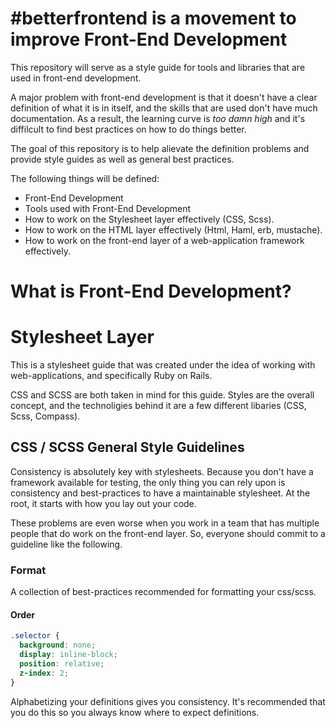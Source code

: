 # #betterfrontend is a movement to improve Front-End Development

This repository will serve as a style guide for tools and libraries that are
used in front-end development.

A major problem with front-end development is that it doesn't have a
clear definition of what it is in itself, and the skills that are used
don't have much documentation. As a result, the learning curve is *too
damn high* and it's diffilcult to find best practices on how to do
things better. 

The goal of this repository is to help alievate the definition problems
and provide style guides as well as general best practices.

The following things will be defined:

* Front-End Development
* Tools used with Front-End Development
* How to work on the Stylesheet layer effectively (CSS, Scss).
* How to work on the HTML layer effectively (Html, Haml, erb, mustache).
* How to work on the front-end layer of a web-application framework
  effectively.

# What is Front-End Development?

# Stylesheet Layer

This is a stylesheet guide that was created under the idea of working
with web-applications, and specifically Ruby on Rails.

CSS and SCSS are both taken in mind for this guide. Styles are the
overall concept, and the technoligies behind it are a few different
libaries (CSS, Scss, Compass).

## CSS / SCSS General Style Guidelines

Consistency is absolutely key with stylesheets. Because you don't have a
framework available for testing, the only thing you can rely upon is
consistency and best-practices to have a maintainable stylesheet. At the
root, it starts with how you lay out your code.

These problems are even worse when you work in a team that has multiple
people that do work on the front-end layer. So, everyone should commit
to a guideline like the following.

### Format

A collection of best-practices recommended for formatting your css/scss.

#### Order

``` css
.selector {
  background: none;
  display: inline-block;
  position: relative;
  z-index: 2;
}
```

Alphabetizing your definitions gives you consistency. It's recommended
that you do this so you always know where to expect definitions.



